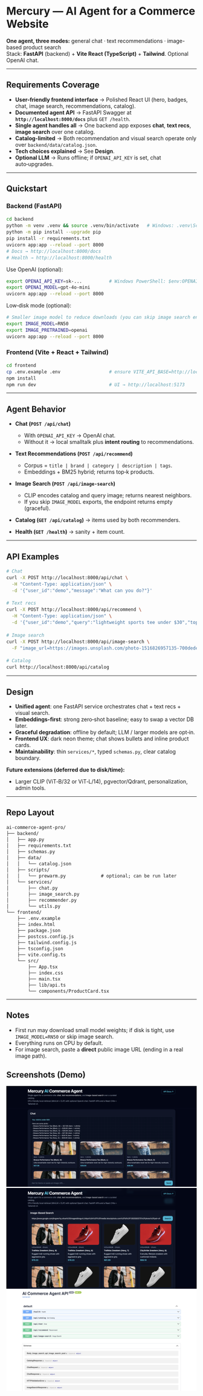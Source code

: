 # Mercury — AI Agent for a Commerce Website
**One agent, three modes:** general chat · text recommendations · image-based product search  
Stack: **FastAPI** (backend) + **Vite React (TypeScript)** + **Tailwind**. Optional OpenAI chat.

---

## Requirements Coverage

- **User-friendly frontend interface** → Polished React UI (hero, badges, chat, image search, recommendations, catalog).
- **Documented agent API** → FastAPI Swagger at **`http://localhost:8000/docs`** plus `GET /health`.
- **Single agent handles all** → One backend app exposes **chat**, **text recs**, **image search** over one catalog.
- **Catalog-limited** → Both recommendation and visual search operate only over `backend/data/catalog.json`.
- **Tech choices explained** → See **Design**.
- **Optional LLM** → Runs offline; if `OPENAI_API_KEY` is set, chat auto‑upgrades.

---

## Quickstart

### Backend (FastAPI)
```bash
cd backend
python -m venv .venv && source .venv/bin/activate   # Windows: .venv\Scripts\activate
python -m pip install --upgrade pip
pip install -r requirements.txt
uvicorn app:app --reload --port 8000
# Docs → http://localhost:8000/docs
# Health → http://localhost:8000/health
```

Use OpenAI (optional):
```bash
export OPENAI_API_KEY=sk-...          # Windows PowerShell: $env:OPENAI_API_KEY="sk-..."
export OPENAI_MODEL=gpt-4o-mini
uvicorn app:app --reload --port 8000
```

Low‑disk mode (optional):
```bash
# Smaller image model to reduce downloads (you can skip image search entirely if space is very low)
export IMAGE_MODEL=RN50
export IMAGE_PRETRAINED=openai
uvicorn app:app --reload --port 8000
```

### Frontend (Vite + React + Tailwind)
```bash
cd frontend
cp .env.example .env                  # ensure VITE_API_BASE=http://localhost:8000
npm install
npm run dev                           # UI → http://localhost:5173
```

---

## Agent Behavior

- **Chat (`POST /api/chat`)**
  - With `OPENAI_API_KEY` → OpenAI chat.
  - Without it → local smalltalk plus **intent routing** to recommendations.

- **Text Recommendations (`POST /api/recommend`)**
  - Corpus = `title | brand | category | description | tags`.
  - Embeddings + BM25 hybrid; returns top‑k products.

- **Image Search (`POST /api/image-search`)**
  - CLIP encodes catalog and query image; returns nearest neighbors.
  - If you skip `IMAGE_MODEL` exports, the endpoint returns empty (graceful).

- **Catalog (`GET /api/catalog`)** → items used by both recommenders.

- **Health (`GET /health`)** → sanity + item count.

---

## API Examples

```bash
# Chat
curl -X POST http://localhost:8000/api/chat \
  -H "Content-Type: application/json" \
  -d '{"user_id":"demo","message":"What can you do?"}'

# Text recs
curl -X POST http://localhost:8000/api/recommend \
  -H "Content-Type: application/json" \
  -d '{"user_id":"demo","query":"lightweight sports tee under $30","top_k":8}'

# Image search
curl -X POST http://localhost:8000/api/image-search \
  -F "image_url=https://images.unsplash.com/photo-1516826957135-700dedea698c?q=80&w=800"

# Catalog
curl http://localhost:8000/api/catalog
```

---

## Design

- **Unified agent**: one FastAPI service orchestrates chat + text recs + visual search.
- **Embeddings-first**: strong zero‑shot baseline; easy to swap a vector DB later.
- **Graceful degradation**: offline by default; LLM / larger models are opt‑in.
- **Frontend UX**: dark neon theme; chat shows bullets and inline product cards.
- **Maintainability**: thin `services/*`, typed `schemas.py`, clear catalog boundary.

**Future extensions (deferred due to disk/time):**
- Larger CLIP (ViT‑B/32 or ViT‑L/14), pgvector/Qdrant, personalization, admin tools.

---

## Repo Layout

```
ai-commerce-agent-pro/
├── backend/
│   ├── app.py
│   ├── requirements.txt
│   ├── schemas.py
│   ├── data/
│   │   └── catalog.json
│   ├── scripts/
│   │   └── prewarm.py             # optional; can be run later
│   └── services/
│       ├── chat.py
│       ├── image_search.py
│       ├── recommender.py
│       └── utils.py
└── frontend/
    ├── .env.example
    ├── index.html
    ├── package.json
    ├── postcss.config.js
    ├── tailwind.config.js
    ├── tsconfig.json
    ├── vite.config.ts
    └── src/
        ├── App.tsx
        ├── index.css
        ├── main.tsx
        ├── lib/api.ts
        └── components/ProductCard.tsx
```

---

## Notes

- First run may download small model weights; if disk is tight, use `IMAGE_MODEL=RN50` or skip image search.
- Everything runs on CPU by default.
- For image search, paste a **direct** public image URL (ending in a real image path).

## Screenshots (Demo)

![Quote](assets/ss1.png)
![Quote](assets/ss2.png)
![Quote](assets/ss3.png)


